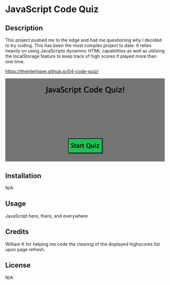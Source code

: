 # JavaScript Code Quiz

## Description

This project pushed me to the edge and had me questioning why I decided to try coding. This has been the most complex project to date. It relies heavily on using JacaScripts dynaminc HTML capabilities as well as utilizing the localStorage feature to keep track of high scores if played more than one time.

https://theinterloper.github.io/04-code-quiz/

![](assets/images/code-quiz.png)

## Installation

N/A

## Usage

JavaScript here, there, and everywhere

## Credits

William K for helping me code the clearing of the displayed highscores list upon page refresh.

## License

N/A
